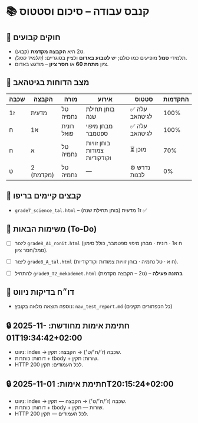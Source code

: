 # 📚 קנבס עבודה – סיכום וסטטוס

## 🔹 חוקים קבועים
- ט2 היא **הקבצה מקדמת** (קבוע).
- תלמידי **סמל** מופיעים כמו כולם; יש **לטבוע באדום** ולציין בסוגריים: *(תלמיד סמל)*.
- ציון **מתחת 60** או **חסר ציון** – מודגש באדום.

## 🔹 מצב הדוחות בגיטהאב
| שכבה | הקבצה | מורה | אירוע | סטטוס | התקדמות |
|------|-------|------|-------|--------|----------|
| ז1 | מדעית | טל נחמיה | בוחן תחילת שנה | ✅ עלה לגיטהאב | 100% |
| ח | א1 | רונית פואל | מבחן מיפוי ספטמבר | ✅ עלה לגיטהאב | 100% |
| ח | א | טל נחמיה | בוחן זוויות צמודות וקודקודיות | ⏳ מוכן | 70% |
| ט | 2 (מקדמת) | טל נחמיה | — | ⚙ נדרש לבנות | 0% |

## 🔹 קבצים קיימים בריפו
- `grade7_science_tal.html` – ז1 מדעית (בוחן תחילת שנה) ✅

## 🔹 משימות הבאות (To-Do)
- [ ] ליצור `grade8_A1_ronit.html` (ח א1 · רונית · מבחן מיפוי ספטמבר, כולל סימון סמל/חסר ציון).
- [ ] ליצור `grade8_A_tal.html` (ח א · טל נחמיה · בוחן זוויות צמודות וקודקודיות).
- [ ] להתחיל `grade9_T2_mekademet.html` (ט2 – הקבצה מקדמת) – **בהזנה פעילה**



## 🔹 דו״ח בדיקות ניווט
- נוספה תוצאה מלאה בקובץ: `nav_test_report.md` (כל הכפתורים תקינים)

## 🔒 חתימת אימות מחודשת: 2025-11-01T19:34:42+02:00
- ניווט: index → שכבה (ז׳/ח׳/ט׳) → הקבצה: תקין.
- דוחות: כותרות + tbody + שורות: תקין.
- HTTP 200 לכל העמודים: תקין.

## 🔒 חתימת אימות: 2025-11-01T20:15:24+02:00
- ניווט: index → שכבה (ז׳/ח׳/ט׳) → הקבצה — תקין.
- דוחות: כותרות + tbody + שורות — תקין.
- HTTP 200 לכל העמודים — תקין.

